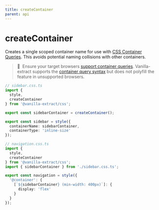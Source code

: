 ```yaml
---
title: createContainer
parent: api
---
```


# createContainer

Creates a single scoped container name for use with [CSS Container Queries]. This avoids potential naming collisions with other containers.

> 🚧&nbsp;&nbsp;Ensure your target browsers [support container queries].
> Vanilla-extract supports the [container query syntax][css container queries] but does not polyfill the feature in unsupported browsers.

```ts compiled
// sidebar.css.ts
import {
  style,
  createContainer
} from '@vanilla-extract/css';

export const sidebarContainer = createContainer();

export const sidebar = style({
  containerName: sidebarContainer,
  containerType: 'inline-size'
});

// navigation.css.ts
import {
  style,
  createContainer
} from '@vanilla-extract/css';
import { sidebarContainer } from './sidebar.css.ts';

export const navigation = style({
  '@container': {
    [`${sidebarContainer} (min-width: 400px)`]: {
      display: 'flex'
    }
  }
});
```

[css container queries]: https://developer.mozilla.org/en-US/docs/Web/CSS/CSS_Container_Queries
[support container queries]: https://caniuse.com/css-container-queries

